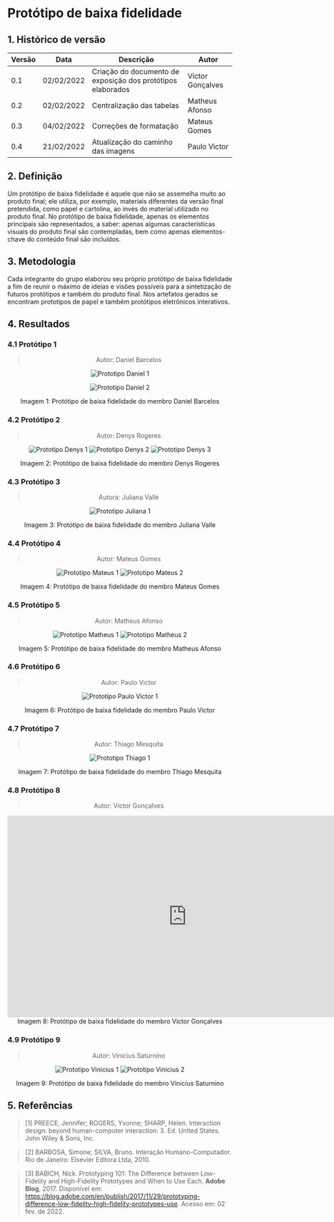 # Protótipo de baixa fidelidade

## 1. Histórico de versão

<center>

| Versão | Data       | Descrição                                           | Autor        |
| ------ | ---------- | --------------------------------------------------- | ------------ |
| 0.1    | 02/02/2022 | Criação do documento de exposição dos protótipos elaborados | Victor Gonçalves |
| 0.2    | 02/02/2022 | Centralização das tabelas | Matheus Afonso |
| 0.3    | 04/02/2022 | Correções de formatação | Mateus Gomes |
| 0.4    | 21/02/2022 | Atualização do caminho das imagens | Paulo Victor |

</center>

## 2. Definição

Um protótipo de baixa fidelidade é aquele que não se assemelha muito ao produto final; ele utiliza, por exemplo, materiais diferentes da versão final pretendida, como papel e cartolina, ao invés do material utilizado no produto final. No protótipo de baixa fidelidade, apenas os elementos principais são representados, a saber: apenas algumas características visuais do produto final são contempladas, bem como apenas elementos-chave do conteúdo final são incluídos.

## 3. Metodologia

Cada integrante do grupo elaborou seu próprio protótipo de baixa fidelidade a fim de reunir o máximo de ideias e visões possíveis para a sintetização de futuros protótipos e também do produto final. Nos artefatos gerados se encontram prototipos de papel e também protótipos eletrônicos interativos.

## 4. Resultados

### 4.1 Protótipo 1

<center>

> Autor: Daniel Barcelos

![Prototipo Daniel 1](../../assets/prototipos_baixa_fidelidade/prototipo_daniel_1.jpg)

![Prototipo Daniel 2](../../assets/prototipos_baixa_fidelidade/prototipo_daniel_2.jpg)

<figcaption>Imagem 1: Protótipo de baixa fidelidade do membro Daniel Barcelos</figcaption>

</center>

### 4.2 Protótipo 2

<center>

> Autor: Denys Rogeres

![Prototipo Denys 1](../../assets/prototipos_baixa_fidelidade/prototipo_denys_1.jpeg)
![Prototipo Denys 2](../../assets/prototipos_baixa_fidelidade/prototipo_denys_2.jpeg)
![Prototipo Denys 3](../../assets/prototipos_baixa_fidelidade/prototipo_denys_3.jpeg)

<figcaption>Imagem 2: Protótipo de baixa fidelidade do membro Denys Rogeres</figcaption>

</center>

### 4.3 Protótipo 3

<center>

> Autora: Juliana Valle

![Prototipo Juliana 1](../../assets/prototipos_baixa_fidelidade/prototipo_juliana_1.jpeg)

<figcaption>Imagem 3: Protótipo de baixa fidelidade do membro Juliana Valle</figcaption>

</center>

### 4.4 Protótipo 4

<center>

> Autor: Mateus Gomes

![Prototipo Mateus 1](../../../assets/prototipos_baixa_fidelidade/prototipo_mateus_gomes_1.png)
![Prototipo Mateus 2](../../../assets/prototipos_baixa_fidelidade/prototipo_mateus_gomes_2.png)

<figcaption>Imagem 4: Protótipo de baixa fidelidade do membro Mateus Gomes</figcaption>

</center>

### 4.5 Protótipo 5

<center>

> Autor: Matheus Afonso

![Prototipo Matheus 1](../../assets/prototipos_baixa_fidelidade/prototipo_mateus_afonso_1.jpeg)
![Prototipo Matheus 2](../../assets/prototipos_baixa_fidelidade/prototipo_mateus_afonso_2.jpeg)

<figcaption>Imagem 5: Protótipo de baixa fidelidade do membro Matheus Afonso</figcaption>

</center>

### 4.6 Protótipo 6

<center>

> Autor: Paulo Victor

![Prototipo Paulo Victor 1](../../assets/prototipos_baixa_fidelidade/prototipo_paulo_victor_1.png)

<figcaption>Imagem 6: Protótipo de baixa fidelidade do membro Paulo Victor</figcaption>

</center>

### 4.7 Protótipo 7

<center>

> Autor: Thiago Mesquita

![Prototipo Thiago 1](../../assets/prototipos_baixa_fidelidade/prototipo_thiago_1.png)

<figcaption>Imagem 7: Protótipo de baixa fidelidade do membro Thiago Mesquita</figcaption>

</center>

### 4.8 Protótipo 8

<center>

> Autor: Victor Gonçalves

<iframe style="border: 1px solid rgba(0, 0, 0, 0.1);" width="800" height="450" src="https://www.figma.com/embed?embed_host=share&url=https%3A%2F%2Fwww.figma.com%2Fproto%2FyNLgoTJq8ADrsuzvDgxotT%2FPrototipo_baixa_garimpei%3Fnode-id%3D2%253A2%26scaling%3Dmin-zoom%26page-id%3D0%253A1%26starting-point-node-id%3D2%253A2" allowfullscreen></iframe>

<figcaption>Imagem 8: Protótipo de baixa fidelidade do membro Victor Gonçalves</figcaption>

</center>

### 4.9 Protótipo 9

<center>

> Autor: Vinicius Saturnino

![Prototipo Vinicius 1](../../assets/prototipos_baixa_fidelidade/prototipo_vinicius_1.png)
![Prototipo Vinicius 2](../../assets/prototipos_baixa_fidelidade/prototipo_vinicius_2.png)

<figcaption>Imagem 9: Protótipo de baixa fidelidade do membro Vinicius Saturnino</figcaption>

</center>

## 5. Referências

> [1] PREECE, Jennifer; ROGERS, Yvonne; SHARP, Helen. Interaction design: beyond human-computer interaction: 3. Ed. United States. John Wiley & Sons, Inc.

> [2] BARBOSA, Simone; SILVA, Bruno. Interação Humano-Computador. Rio de Janeiro: Elsevier Editora Ltda, 2010.

> [3] BABICH, Nick. Prototyping 101: The Difference between Low-Fidelity and High-Fidelity Prototypes and When to Use Each. **Adobe Blog**, 2017. Disponível em: <https://blog.adobe.com/en/publish/2017/11/29/prototyping-difference-low-fidelity-high-fidelity-prototypes-use>. Acesso em: 02 fev. de 2022.